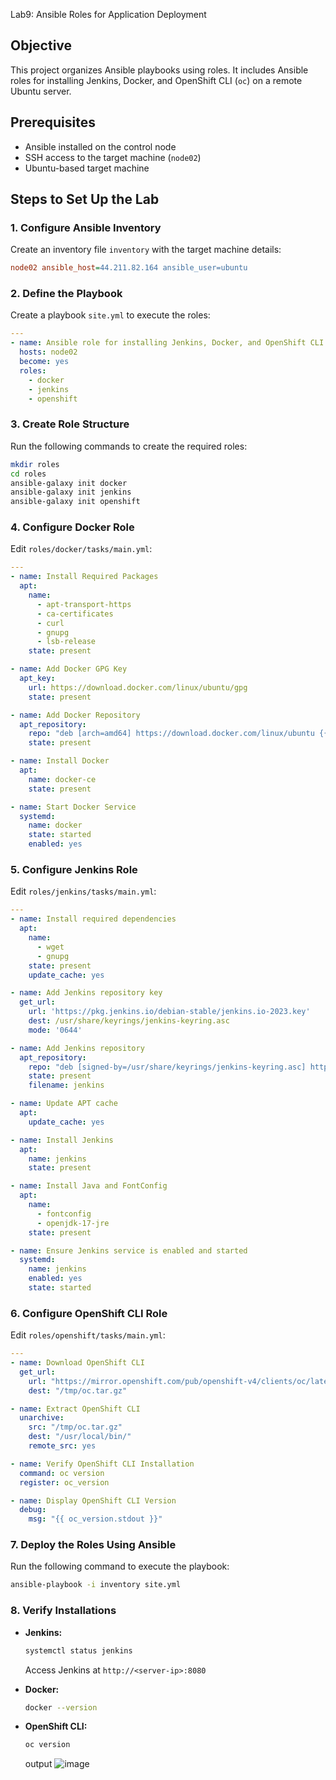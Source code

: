 Lab9: Ansible Roles for Application Deployment

## Objective
This project organizes Ansible playbooks using roles. It includes Ansible roles for installing Jenkins, Docker, and OpenShift CLI (`oc`) on a remote Ubuntu server.

## Prerequisites
- Ansible installed on the control node
- SSH access to the target machine (`node02`)
- Ubuntu-based target machine

## Steps to Set Up the Lab

### 1. Configure Ansible Inventory
Create an inventory file `inventory` with the target machine details:
```ini
node02 ansible_host=44.211.82.164 ansible_user=ubuntu
```

### 2. Define the Playbook
Create a playbook `site.yml` to execute the roles:
```yaml
---
- name: Ansible role for installing Jenkins, Docker, and OpenShift CLI
  hosts: node02
  become: yes
  roles:
    - docker
    - jenkins
    - openshift
```

### 3. Create Role Structure
Run the following commands to create the required roles:
```bash
mkdir roles
cd roles
ansible-galaxy init docker
ansible-galaxy init jenkins
ansible-galaxy init openshift
```

### 4. Configure Docker Role
Edit `roles/docker/tasks/main.yml`:
```yaml
---
- name: Install Required Packages
  apt:
    name:
      - apt-transport-https
      - ca-certificates
      - curl
      - gnupg
      - lsb-release
    state: present

- name: Add Docker GPG Key
  apt_key:
    url: https://download.docker.com/linux/ubuntu/gpg
    state: present

- name: Add Docker Repository
  apt_repository:
    repo: "deb [arch=amd64] https://download.docker.com/linux/ubuntu {{ ansible_distribution_release }} stable"
    state: present

- name: Install Docker
  apt:
    name: docker-ce
    state: present

- name: Start Docker Service
  systemd:
    name: docker
    state: started
    enabled: yes
```

### 5. Configure Jenkins Role
Edit `roles/jenkins/tasks/main.yml`:
```yaml
---
- name: Install required dependencies
  apt:
    name:
      - wget
      - gnupg
    state: present
    update_cache: yes

- name: Add Jenkins repository key
  get_url:
    url: 'https://pkg.jenkins.io/debian-stable/jenkins.io-2023.key'
    dest: /usr/share/keyrings/jenkins-keyring.asc
    mode: '0644'

- name: Add Jenkins repository
  apt_repository:
    repo: "deb [signed-by=/usr/share/keyrings/jenkins-keyring.asc] https://pkg.jenkins.io/debian-stable binary/"
    state: present
    filename: jenkins

- name: Update APT cache
  apt:
    update_cache: yes

- name: Install Jenkins
  apt:
    name: jenkins
    state: present

- name: Install Java and FontConfig
  apt:
    name:
      - fontconfig
      - openjdk-17-jre
    state: present

- name: Ensure Jenkins service is enabled and started
  systemd:
    name: jenkins
    enabled: yes
    state: started
```

### 6. Configure OpenShift CLI Role
Edit `roles/openshift/tasks/main.yml`:
```yaml
---
- name: Download OpenShift CLI
  get_url:
    url: "https://mirror.openshift.com/pub/openshift-v4/clients/oc/latest/linux/oc.tar.gz"
    dest: "/tmp/oc.tar.gz"

- name: Extract OpenShift CLI
  unarchive:
    src: "/tmp/oc.tar.gz"
    dest: "/usr/local/bin/"
    remote_src: yes

- name: Verify OpenShift CLI Installation
  command: oc version
  register: oc_version

- name: Display OpenShift CLI Version
  debug:
    msg: "{{ oc_version.stdout }}"
```

### 7. Deploy the Roles Using Ansible
Run the following command to execute the playbook:
```bash
ansible-playbook -i inventory site.yml
```

### 8. Verify Installations
- **Jenkins:**
  ```bash
  systemctl status jenkins
  ```
  Access Jenkins at `http://<server-ip>:8080`

- **Docker:**
  ```bash
  docker --version
  ```

- **OpenShift CLI:**
  ```bash
  oc version
  ```
  output 
![image](https://github.com/user-attachments/assets/d6ac2ea0-7efb-4292-a97c-a2659d67bed1)
